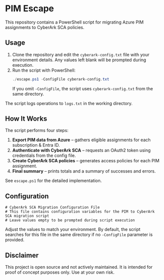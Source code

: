 # PIM Escape

This repository contains a PowerShell script for migrating Azure PIM assignments to CyberArk SCA policies.

## Usage

1. Clone the repository and edit the `cyberark-config.txt` file with your environment details. Any values left blank will be prompted during execution.
2. Run the script with PowerShell:
   ```powershell
   ./escape.ps1 -ConfigFile cyberark-config.txt
   ```
   If you omit `-ConfigFile`, the script uses `cyberark-config.txt` from the
   same directory.

The script logs operations to `logs.txt` in the working directory.

## How It Works

The script performs four steps:

1. **Export PIM data from Azure** – gathers eligible assignments for each subscription & Entra ID.
2. **Authenticate with CyberArk SCA** – requests an OAuth2 token using credentials from the config file.
3. **Create CyberArk SCA policies** – generates access policies for each PIM assignment.
4. **Final summary** – prints totals and a summary of successes and errors.

See `escape.ps1` for the detailed implementation.

## Configuration

```text
# CyberArk SCA Migration Configuration File
# This file contains configuration variables for the PIM to CyberArk SCA migration script
# Leave values empty to be prompted during script execution
```

Adjust the values to match your environment.
By default, the script searches for this file in the same directory if no
`-ConfigFile` parameter is provided.

## Disclaimer

This project is open source and not actively maintained. It is intended for proof of concept purposes only. Use at your own risk.

